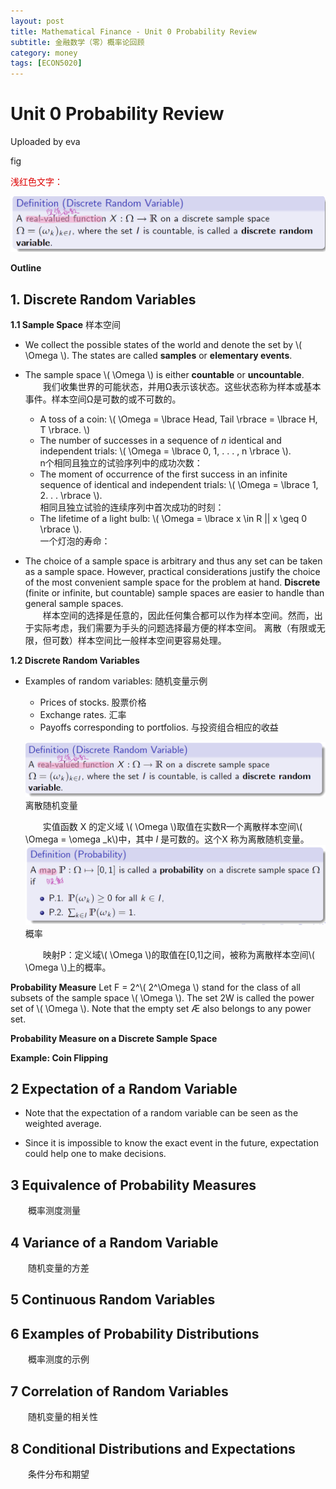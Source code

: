 ```yaml
---
layout: post
title: Mathematical Finance - Unit 0 Probability Review
subtitle: 金融数学（零）概率论回顾
category: money
tags: [ECON5020]
---
```


# Unit 0 Probability Review

Uploaded by eva 

fig


<font color="#dd0000">浅红色文字：</font><br/> 


!["FIG.111"](https://raw.githubusercontent.com/damien0x0023/damien0x0023.github.io/master/assets/images/2020/ECON5020/PR_20210127152938.png "FIG.1")

**Outline**




## 1. Discrete Random Variables  

**1.1 Sample Space** 样本空间

- We collect the possible states of the world and denote the set by \\( \Omega \\).
The states are called **samples** or **elementary events**.
- The sample space \\( \Omega \\) is either **countable** or **uncountable**.  
&emsp;&emsp;我们收集世界的可能状态，并用Ω表示该状态。这些状态称为样本或基本事件。样本空间Ω是可数的或不可数的。


    - A toss of a coin: \\( \Omega = \\lbrace Head, Tail \\rbrace = \\lbrace H, T \\rbrace.  \\) 
    - The number of successes in a sequence of *n* identical and independent trials: \\( \Omega = \\lbrace 0, 1, . . . , n \\rbrace \\).  
    n个相同且独立的试验序列中的成功次数：
    - The moment of occurrence of the first success in an infinite sequence of identical and independent trials: \\( \Omega = \\lbrace 1, 2. . . \\rbrace \\).  
    相同且独立试验的连续序列中首次成功的时刻：
    - The lifetime of a light bulb: \\( \Omega = \\lbrace x \\in R || x \\geq 0  \\rbrace \\).  
    一个灯泡的寿命：

- The choice of a sample space is arbitrary and thus any set can be taken as a sample space. However, practical considerations justify the choice of the most convenient sample space for the problem at hand.  **Discrete** (finite or infinite, but countable) sample spaces are easier to handle than general sample spaces.  
&emsp;&emsp;样本空间的选择是任意的，因此任何集合都可以作为样本空间。然而，出于实际考虑，我们需要为手头的问题选择最方便的样本空间。
离散（有限或无限，但可数）样本空间比一般样本空间更容易处理。

**1.2 Discrete Random Variables**

- Examples of random variables: 随机变量示例
  - Prices of stocks. 股票价格
  - Exchange rates. 汇率
  - Payoffs corresponding to portfolios. 与投资组合相应的收益

  !["FIG.1"](https://raw.githubusercontent.com/damien0x0023/damien0x0023.github.io/master/assets/images/2020/ECON5020/PR4.png "FIG.1")
  离散随机变量

  &emsp;&emsp;实值函数 X 的定义域 \\( \Omega \\)取值在实数R一个离散样本空间\\( \Omega = \omega _k\\)中，其中 *I* 是可数的。这个X 称为离散随机变量。
  !["FIG.2"](https://raw.githubusercontent.com/damien0x0023/damien0x0023.github.io/master/assets/images/2020/ECON5020/PR4-1.png "FIG.2")
  概率

  &emsp;&emsp;映射P：定义域\\( \Omega \\)的取值在[0,1]之间，被称为离散样本空间\\( \Omega \\)上的概率。


**Probability Measure**
Let F = 2^\\( 2^\Omega \\) stand for the class of all subsets of the sample space \\( \Omega \\).
The set 2W is called the power set of \\( \Omega \\).
Note that the empty set Æ also belongs to any power set.

**Probability Measure on a Discrete Sample Space**


**Example: Coin Flipping**



## 2 Expectation of a Random Variable  

- Note that the expectation of a random variable can be seen as the weighted average.

- Since it is impossible to know the exact event in the future,
expectation could help one to make decisions.




## 3 Equivalence of Probability Measures  
&emsp;&emsp;概率测度测量
## 4 Variance of a Random Variable  
&emsp;&emsp;随机变量的方差
## 5 Continuous Random Variables  
## 6 Examples of Probability Distributions  
&emsp;&emsp;概率测度的示例
## 7 Correlation of Random Variables  
&emsp;&emsp;随机变量的相关性
## 8 Conditional Distributions and Expectations
&emsp;&emsp;条件分布和期望



<script type="text/javascript" id="MathJax-script" async
  src="https://cdn.jsdelivr.net/npm/mathjax@3/es5/tex-svg.js">
</script>